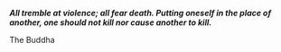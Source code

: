 _**All tremble at violence; all fear death. Putting oneself in the place of another, one should not kill nor cause another to kill.**_

The Buddha